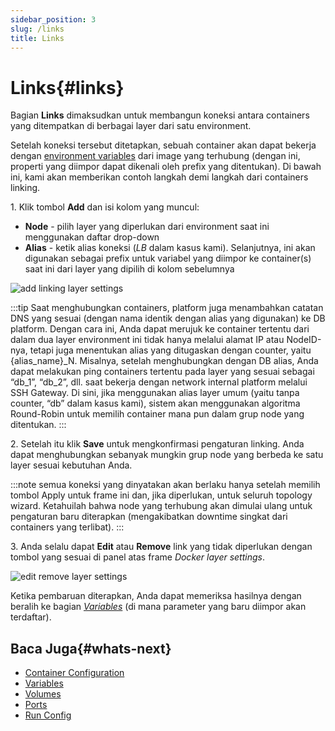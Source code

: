 ```yaml
---
sidebar_position: 3
slug: /links
title: Links
---
```


# Links{#links}

Bagian **Links** dimaksudkan untuk membangun koneksi antara containers yang ditempatkan di berbagai layer dari satu environment.

Setelah koneksi tersebut ditetapkan, sebuah container akan dapat bekerja dengan [environment variables](<https://docs.dewacloud.com/docs/container-variables/>) dari image yang terhubung (dengan ini, properti yang diimpor dapat dikenali oleh prefix yang ditentukan). Di bawah ini, kami akan memberikan contoh langkah demi langkah dari containers linking.

1\. Klik tombol **Add** dan isi kolom yang muncul:

  * **Node** \- pilih layer yang diperlukan dari environment saat ini menggunakan daftar drop-down
  * **Alias** \- ketik alias koneksi (_LB_ dalam kasus kami). Selanjutnya, ini akan digunakan sebagai prefix untuk variabel yang diimpor ke container(s) saat ini dari layer yang dipilih di kolom sebelumnya

![add linking layer settings](#)

:::tip 
Saat menghubungkan containers, platform juga menambahkan catatan DNS yang sesuai (dengan nama identik dengan alias yang digunakan) ke DB platform. Dengan cara ini, Anda dapat merujuk ke container tertentu dari dalam dua layer environment ini tidak hanya melalui alamat IP atau NodeID-nya, tetapi juga menentukan alias yang ditugaskan dengan counter, yaitu \{alias_name\}_N. Misalnya, setelah menghubungkan dengan DB alias, Anda dapat melakukan ping containers tertentu pada layer yang sesuai sebagai “db_1”, “db_2”, dll. saat bekerja dengan network internal platform melalui SSH Gateway. Di sini, jika menggunakan alias layer umum (yaitu tanpa counter, “db” dalam kasus kami), sistem akan menggunakan algoritma Round-Robin untuk memilih container mana pun dalam grup node yang ditentukan.
:::

2\. Setelah itu klik **Save** untuk mengkonfirmasi pengaturan linking. Anda dapat menghubungkan sebanyak mungkin grup node yang berbeda ke satu layer sesuai kebutuhan Anda.

:::note 
semua koneksi yang dinyatakan akan berlaku hanya setelah memilih tombol Apply untuk frame ini dan, jika diperlukan, untuk seluruh topology wizard. Ketahuilah bahwa node yang terhubung akan dimulai ulang untuk pengaturan baru diterapkan (mengakibatkan downtime singkat dari containers yang terlibat).
:::

3\. Anda selalu dapat **Edit** atau **Remove** link yang tidak diperlukan dengan tombol yang sesuai di panel atas frame _Docker layer settings_.

![edit remove layer settings](#)

Ketika pembaruan diterapkan, Anda dapat memeriksa hasilnya dengan beralih ke bagian _[Variables](<https://docs.dewacloud.com/docs/container-variables/>)_ (di mana parameter yang baru diimpor akan terdaftar).

## Baca Juga{#whats-next}

  * [Container Configuration](<https://docs.dewacloud.com/docs/container-configuration/>)
  * [Variables](<https://docs.dewacloud.com/docs/container-variables/>)
  * [Volumes](<https://docs.dewacloud.com/docs/container-volumes/>)
  * [Ports](<https://docs.dewacloud.com/docs/container-ports/>)
  * [Run Config](<https://docs.dewacloud.com/docs/container-run-configuration/>)